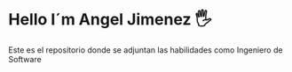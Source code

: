 # Hello I´m Angel Jimenez 🖐️
Este es el repositorio donde se adjuntan las habilidades como Ingeniero de Software
